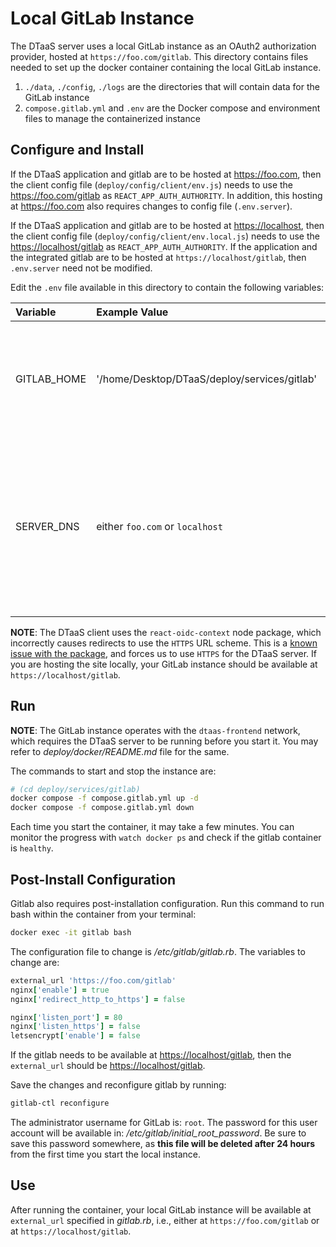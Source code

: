 # Local GitLab Instance

The DTaaS server uses a local GitLab instance as an OAuth2 authorization
provider, hosted at `https://foo.com/gitlab`. This directory contains files
needed to set up the docker container containing the local GitLab instance.

1. `./data`, `./config`, `./logs` are the directories that will contain data for
   the GitLab instance
1. `compose.gitlab.yml` and `.env` are the Docker compose and environment files
   to manage the containerized instance

## Configure and Install

If the DTaaS application and gitlab are to be hosted at <https://foo.com>, then
the client config file (`deploy/config/client/env.js`)
needs to use the <https://foo.com/gitlab> as `REACT_APP_AUTH_AUTHORITY`.
In addition, this hosting at <https://foo.com> also requires changes to
config file (`.env.server`).

If the DTaaS application and gitlab are to be hosted at <https://localhost>, then
the client config file (`deploy/config/client/env.local.js`)
needs to use the <https://localhost/gitlab> as `REACT_APP_AUTH_AUTHORITY`.
If the application and the integrated gitlab are to be hosted at
`https://localhost/gitlab`, then `.env.server` need not be modified.

Edit the `.env` file available in this directory to contain the following variables:

| Variable    | Example Value                                | Explanation                                                                                                                  |
| :---------- | :------------------------------------------- | :--------------------------------------------------------------------------------------------------------------------------- |
| GITLAB_HOME | '/home/Desktop/DTaaS/deploy/services/gitlab' | Full path to the DTaaS gitlab directory. This is an absolute path with no trailing slash.                                    |
| SERVER_DNS  | either `foo.com` or `localhost`                               | The server DNS, if you are deploying with a dedicated server. Remember not use _http(s)_ at the beginning of the DNS string. |

**NOTE**: The DTaaS client uses the `react-oidc-context` node package, which
incorrectly causes redirects to use the `HTTPS` URL scheme. This is a
[known issue with the package](https://github.com/authts/react-oidc-context/issues/1288),
and forces us to use `HTTPS` for the DTaaS server. If you are hosting the site
locally, your GitLab instance should be available at `https://localhost/gitlab`.

## Run

**NOTE**: The GitLab instance operates with the `dtaas-frontend` network, which
requires the DTaaS server to be running before you start it. You may refer to
_deploy/docker/README.md_ file for the same.

The commands to start and stop the instance are:

```bash
# (cd deploy/services/gitlab)
docker compose -f compose.gitlab.yml up -d
docker compose -f compose.gitlab.yml down
```

Each time you start the container, it may take a few minutes. You can monitor
the progress with `watch docker ps` and check if the gitlab container is
`healthy`.

## Post-Install Configuration

Gitlab also requires post-installation configuration. Run this command to run
bash within the container from your terminal:

```bash
docker exec -it gitlab bash
```

The configuration file to change is _/etc/gitlab/gitlab.rb_. The variables to
change are:

```rb
external_url 'https://foo.com/gitlab'
nginx['enable'] = true
nginx['redirect_http_to_https'] = false

nginx['listen_port'] = 80
nginx['listen_https'] = false
letsencrypt['enable'] = false
```

If the gitlab needs to be available at <https://localhost/gitlab>, then
the `external_url` should be <https://localhost/gitlab>.

Save the changes and reconfigure gitlab by running:

```bash
gitlab-ctl reconfigure
```

The administrator username for GitLab is: `root`. The password for this user
account will be available in: _/etc/gitlab/initial_root_password_. Be sure to
save this password somewhere, as **this file will be deleted after 24 hours**
from the first time you start the local instance.

## Use

After running the container, your local GitLab instance will be available at
`external_url` specified in _gitlab.rb_, i.e., either at
`https://foo.com/gitlab` or at `https://localhost/gitlab`.

